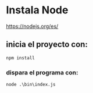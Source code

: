 # Instala Node
https://nodejs.org/es/
## inicia el proyecto con:
``` npm install ```
### dispara el programa con:
``` node .\bin\index.js ```
